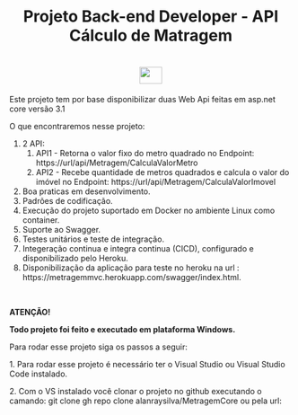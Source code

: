 <h1 align="center">Projeto Back-end Developer - API Cálculo de Matragem</h1>
<h1 align="center">
    <img src="https://user-images.githubusercontent.com/13840069/124410085-09eab200-dd20-11eb-9532-1538e0e2642b.png" width="40" height="30">
    </img>
</h1>
<p align="left">Este projeto tem por base disponibilizar duas Web Api feitas em asp.net core versão 3.1</p>
<p align="left">O que encontraremos nesse projeto:</p>
<ol class="inside square">
    <li> 2 API:
        <ol class="inside square">
            <li>API1 - Retorna o valor fixo do metro quadrado no Endpoint: https://url/api/Metragem/CalculaValorMetro</li>
            <li>API2 - Recebe quantidade de metros quadrados e calcula o valor do imóvel no Endpoint: https://url/api/Metragem/CalculaValorImovel</li>
        </ol>
    </li>
    <li>Boa praticas em desenvolvimento.</li>
    <li>Padrões de codificação.</li>
    <li>Execução do projeto suportado em Docker no ambiente Linux como container.</li>
    <li>Suporte ao Swagger.</li>
    <li>Testes unitários e teste de integração.</li>
    <li>Integeração continua e integra continua (CICD), configurado e disponibilizado pelo Heroku.</li>
    <li>Disponibilização da aplicação para teste no heroku na url : https://metragemmvc.herokuapp.com/swagger/index.html.</li>
</ol>
</br>
<p align="left"><b>ATENÇÃO!</b></p>
<p align="left"><b>Todo projeto foi feito e executado em plataforma Windows.</b></p>
<p align="left">Para rodar esse projeto siga os passos a seguir:</p>
<p align="left">1. Para rodar esse projeto é necessário ter o Visual Studio ou Visual Studio Code instalado.</p>
<p align="left">2. Com o VS instalado você clonar o projeto no github executando o camando: git clone gh repo clone alanraysilva/MetragemCore ou pela url: </p>


